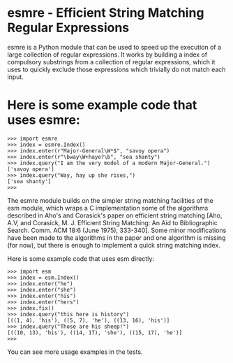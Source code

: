 # esmre - Efficient String Matching Regular Expressions

esmre is a Python module that can be used to speed up the execution of a large
collection of regular expressions. It works by building a index of compulsory
substrings from a collection of regular expressions, which it uses to quickly
exclude those expressions which trivially do not match each input.

# Here is some example code that uses esmre:

```
>>> import esmre
>>> index = esmre.Index()
>>> index.enter(r"Major-General\W*$", "savoy opera")
>>> index.enter(r"\bway\W+haye?\b", "sea shanty")
>>> index.query("I am the very model of a modern Major-General.")
['savoy opera']
>>> index.query("Way, hay up she rises,")
['sea shanty']
>>>
``` 

The esmre module builds on the simpler string matching facilities of the esm
module, which wraps a C implementation some of the algorithms described in
Aho's and Corasick's paper on efficient string matching [Aho, A.V, and
Corasick, M. J. Efficient String Matching: An Aid to Bibliographic Search.
Comm. ACM 18:6 (June 1975), 333-340]. Some minor modifications have been made
to the algorithms in the paper and one algorithm is missing (for now), but
there is enough to implement a quick string matching index.

Here is some example code that uses esm directly:

```
>>> import esm
>>> index = esm.Index()
>>> index.enter("he")
>>> index.enter("she")
>>> index.enter("his")
>>> index.enter("hers")
>>> index.fix()
>>> index.query("this here is history")
[((1, 4), 'his'), ((5, 7), 'he'), ((13, 16), 'his')]
>>> index.query("Those are his sheep!")
[((10, 13), 'his'), ((14, 17), 'she'), ((15, 17), 'he')]
>>> 
```

You can see more usage examples in the tests.

